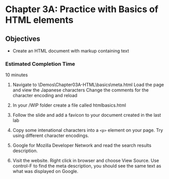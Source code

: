 # Chapter 3A: Practice with Basics of HTML elements

## Objectives
* Create an HTML document with markup containing text

### Estimated Completion Time 
10 minutes

1. Navigate to \Demos\Chapter03A-HTML\basics\meta.html
Load the page and view the Japanese characters
Change the comments for the character encoding and reload

1. In your /WIP folder create a file called htmlbasics.html

1. Follow the slide and add a favicon to your document created in the last lab

1. Copy some intenational characters into a `<p>` element on your page. Try using different character encodings.

1. Google for Mozilla Developer Network and read the search results description.

1. Visit the website. Right click in browser and choose View Source.  Use control-F to find the meta description, you should see the same text as what was displayed on Google.  
